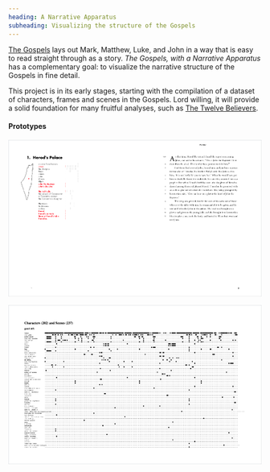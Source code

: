 ```yaml
---
heading: A Narrative Apparatus
subheading: Visualizing the structure of the Gospels
---
```


[The Gospels](/the-gospels) lays out Mark, Matthew, Luke, and John in a way
that is easy to read straight through as a story. <cite>The Gospels, with a
Narrative Apparatus</cite> has a complementary goal: to visualize the narrative
structure of the Gospels in fine detail.

This project is in its early stages, starting with the compilation of a dataset
of characters, frames and scenes in the Gospels. Lord willing, it will provide
a solid foundation for many fruitful analyses, such as [The Twelve
Believers](/the-twelve-believers/).


#### Prototypes

[![Prototype 1.0](./prototype-1.png)](prototype-1.pdf)

[![Prototype 1.5](./prototype-1.5.png)](prototype-1.5.pdf)
